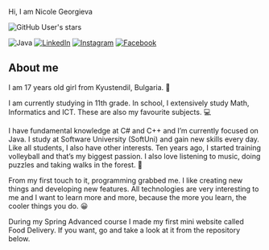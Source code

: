 Hi, I am Nicole Georgieva 

![GitHub User's stars](https://img.shields.io/github/stars/NicoleNG18?style=social)

![Java](https://img.shields.io/badge/java-orange?style=for-the-badge&logo=java&logoColor=white)
[![LinkedIn](https://img.shields.io/badge/LinkedIn-blue?style=for-the-badge&logo=LinkedIn&logoColor=white)](https://www.linkedin.com/in/nikol-georgieva-500b3522b)
[![Instagram](https://img.shields.io/badge/instagram-purple?style=for-the-badge&logo=instagram&logoColor=white)](https://www.instagram.com/___nicoleeg___/)
[![Facebook](https://img.shields.io/badge/facebook-blue?style=for-the-badge&logo=facebook&logoColor=white)](https://www.facebook.com/profile.php?id=100009486555368)

About me
-------------------------------------------------------------------------------------------------------------------------------------------------------------------

I am 17 years old girl from Kyustendil, Bulgaria. :woman:

I am currently studying in 11th grade.  In school, I extensively study Math, Informatics and ICT. These are  also
my favourite subjects. 💻

I have fundamental knowledge at C# and C++ and I’m currently focused on Java. I study at Software University (SoftUni) and gain new skills every day.
Like all students, I also have other interests. Ten years ago, I started training volleyball and that’s my biggest passion. I also love listening to music, doing puzzles and taking walks in the forest. :musical_score:

From my first touch to it, programming grabbed me. I like creating new things and developing new features. All technologies are very interesting to me and I want to learn more and more, because the more you learn, the cooler things you do. :grinning:

During my Spring Advanced course I made my first mini website called Food Delivery. If you want, go and take a look at it from the repository below.

